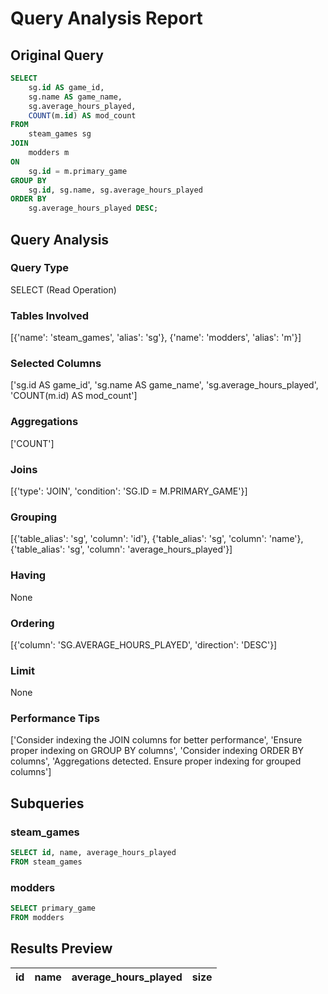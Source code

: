 # Query Analysis Report

## Original Query
```sql
SELECT 
    sg.id AS game_id,
    sg.name AS game_name,
    sg.average_hours_played,
    COUNT(m.id) AS mod_count
FROM 
    steam_games sg
JOIN 
    modders m
ON 
    sg.id = m.primary_game
GROUP BY 
    sg.id, sg.name, sg.average_hours_played
ORDER BY 
    sg.average_hours_played DESC;
```

## Query Analysis

### Query Type
SELECT (Read Operation)

### Tables Involved
[{'name': 'steam_games', 'alias': 'sg'}, {'name': 'modders', 'alias': 'm'}]

### Selected Columns
['sg.id AS game_id', 'sg.name AS game_name', 'sg.average_hours_played', 'COUNT(m.id) AS mod_count']

### Aggregations
['COUNT']

### Joins
[{'type': 'JOIN', 'condition': 'SG.ID = M.PRIMARY_GAME'}]

### Grouping
[{'table_alias': 'sg', 'column': 'id'}, {'table_alias': 'sg', 'column': 'name'}, {'table_alias': 'sg', 'column': 'average_hours_played'}]

### Having
None

### Ordering
[{'column': 'SG.AVERAGE_HOURS_PLAYED', 'direction': 'DESC'}]

### Limit
None

### Performance Tips
['Consider indexing the JOIN columns for better performance', 'Ensure proper indexing on GROUP BY columns', 'Consider indexing ORDER BY columns', 'Aggregations detected. Ensure proper indexing for grouped columns']

## Subqueries

### steam_games
```sql
SELECT id, name, average_hours_played
FROM steam_games
```

### modders
```sql
SELECT primary_game
FROM modders
```

## Results Preview
| id   | name   | average_hours_played   | size   |
|------|--------|------------------------|--------|